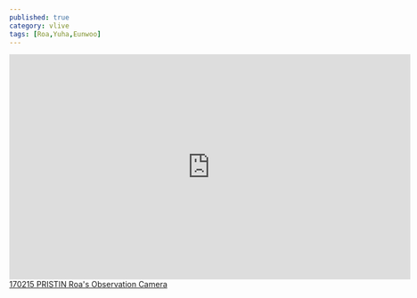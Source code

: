 ```yaml
---
published: true
category: vlive
tags: [Roa,Yuha,Eunwoo]
---
```

<iframe src="http://www.vlive.tv/embed/23028" frameborder="no" scrolling="no" marginwidth="0" marginheight="0" WIDTH="720" HEIGHT="405" allowfullscreen></iframe><br /><a href="" target="_blank">170215 PRISTIN Roa's Observation Camera</a>